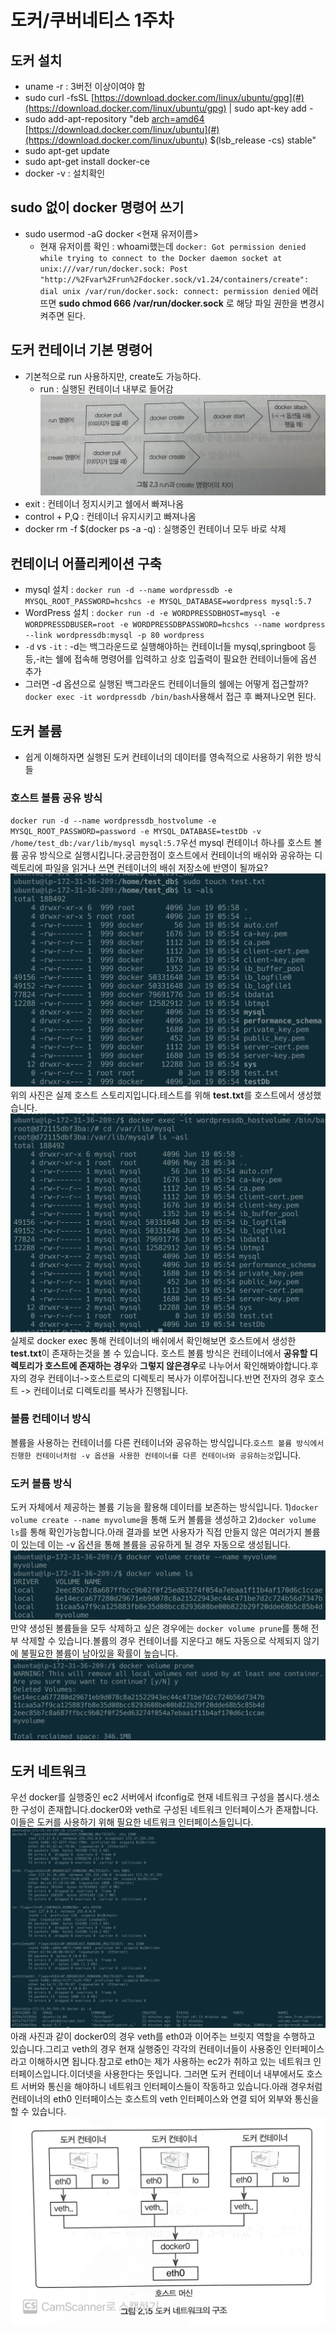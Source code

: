 # 도커/쿠버네티스 1주차
## 도커 설치
- uname -r : 3버전 이상이여야 함
- sudo curl -fsSL [https://download.docker.com/linux/ubuntu/gpg](#)(https://download.docker.com/linux/ubuntu/gpg) | sudo apt-key add -
- sudo add-apt-repository "deb [arch=amd64](#) [https://download.docker.com/linux/ubuntu](#)(https://download.docker.com/linux/ubuntu) $(lsb_release -cs) stable"
- sudo apt-get update
- sudo apt-get install docker-ce
- docker -v : 설치확인

## sudo 없이 docker 명령어 쓰기
- sudo usermod -aG docker \<현재 유저이름\>
	- 현재 유저이름 확인 : whoami했는데 `docker: Got permission denied while trying to connect to the Docker daemon socket at unix:///var/run/docker.sock: Post "http://%2Fvar%2Frun%2Fdocker.sock/v1.24/containers/create": dial unix /var/run/docker.sock: connect: permission denied` 에러뜨면 **sudo chmod 666 /var/run/docker.sock** 로 해당 파일 권한을 변경시켜주면 된다.

## 도커 컨테이너 기본 명령어
- 기본적으로 run 사용하지만, create도 가능하다.
	- run : 실행된 컨테이너 내부로 들어감
![](Screen%20Shot%202022-06-16%20at%202.22.41%20PM.png)
- exit : 컨테이너 정지시키고 쉘에서 빠져나옴
- control + P,Q : 컨테이너 유지시키고 빠져나옴
- docker rm -f $(docker ps -a -q) : 실행중인 컨테이너 모두 바로 삭제
## 컨테이너 어플리케이션 구축
- mysql 설치 :
`docker run -d --name wordpressdb -e MYSQL_ROOT_PASSWORD=hcshcs -e MYSQL_DATABASE=wordpress mysql:5.7`
- WordPress 설치 : 
`docker run -d -e WORDPRESSDBHOST=mysql -e WORDPRESSDBUSER=root -e WORDPRESSDBPASSWORD=hcshcs --name wordpress --link wordpressdb:mysql -p 80 wordpress`
- `-d` vs `-it` : -d는 백그라운드로 실행해야하는 컨테이너들 mysql,springboot 등등,-it는 쉘에 접속해 명령어를 입력하고 상호 입출력이 필요한 컨테이너들에 옵션 추가
- 그러면 -d 옵션으로 실행된 백그라운드 컨테이너들의 쉘에는 어떻게 접근할까?`docker exec -it wordpressdb /bin/bash`사용해서 접근 후 빠져나오면 된다.

## 도커 볼륨
- 쉽게 이해하자면 실행된 도커 컨테이너의 데이터를 영속적으로 사용하기 위한 방식들
### 호스트 볼륨 공유 방식
`docker run -d --name wordpressdb_hostvolume -e MYSQL_ROOT_PASSWORD=password -e MYSQL_DATABASE=testDb -v /home/test_db:/var/lib/mysql mysql:5.7`우선 mysql 컨테이너 하나를 호스트 볼륨 공유 방식으로 실행시킵니다.궁금한점이 호스트에서 컨테이너의 배쉬와 공유하는 디렉토리에 파일을 읽거나 쓰면 컨테이너의 배쉬 저장소에 반영이 될까요?
![](Screen%20Shot%202022-06-19%20at%202.58.19%20PM.png)
위의 사진은 실제 호스트 스토리지입니다.테스트를 위해 **test.txt**를 호스트에서 생성했습니다.
![](Screen%20Shot%202022-06-19%20at%203.00.04%20PM.png)
실제로 docker exec 통해 컨테이너의 배쉬에서 확인해보면 호스트에서 생성한 **test.txt**이 존재하는것을 볼 수 있습니다.
호스트 볼륨 방식은 컨테이너에서 **공유할 디렉토리가 호스트에 존재하는 경우**와 **그렇지 않은경우**로 나누어서 확인해봐야합니다.후자의 경우 컨테이너-\>호스트로의 디렉토리 복사가 이루어집니다.반면 전자의 경우 호스트 -\> 컨테이너로 디렉토리를 복사가 진행됩니다.
### 볼륨 컨테이너 방식
볼륨을 사용하는 컨테이너를 다른 컨테이너와 공유하는 방식입니다.`호스트 볼륨 방식에서 진행한 컨테이너처럼 -v 옵션을 사용한 컨테이너를 다른 컨테이너와 공유하는것`입니다.
### 도커 볼륨 방식
도커 자체에서 제공하는 볼륨 기능을 활용해 데이터를 보존하는 방식입니다.
1)`docker volume create --name myvolume`을 통해 도커 볼륨을 생성하고
2)`docker volume ls`를 통해 확인가능합니다.아래 결과를 보면 사용자가 직접 만들지 않은 여러가지 볼륨이 있는데 이는 -v 옵션을 통해 볼륨을 공유하게 될 경우 자동으로 생성됩니다.
![](Screen%20Shot%202022-06-19%20at%203.19.13%20PM.png)
만약 생성된 볼륨들을 모두 삭제하고 싶은 경우에는 `docker volume prune`를 통해 전부 삭제할 수 있습니다.볼륨의 경우 컨테이너를 지운다고 해도 자동으로 삭제되지 않기에 불필요한 볼륨이 남아있을 확률이 높습니다.
![](Screen%20Shot%202022-06-19%20at%203.21.53%20PM.png)

## 도커 네트워크
우선 docker를 실행중인 ec2 서버에서 ifconfig로 현재 네트워크 구성을 봅시다.생소한 구성이 존재합니다.docker0와 veth로 구성된 네트워크 인터페이스가 존재합니다.이들은 도커를 사용하기 위해 필요한 네트워크 인터페이스들입니다.
![](Screen%20Shot%202022-06-19%20at%203.30.21%20PM.png)
아래 사진과 같이 docker0의 경우 veth를 eth0과 이어주는 브릿지 역할을 수행하고 있습니다.그리고 veth의 경우 현재 실행중인 각각의 컨테이너들이 사용중인 인터페이스라고 이해하시면 됩니다.참고로 eth0는 제가 사용하는 ec2가 취하고 있는 네트워크 인터페이스입니다.이더넷을 사용한다는 뜻입니다.
그러면 도커 컨테이너 내부에서도 호스트 서버와 통신을 해야하니 네트워크 인터페이스들이 작동하고 있습니다.아래 경우처럼 컨테이너의 eth0 인터페이스는 호스트의 veth 인터페이스와 연결 되어 외부와 통신을 할 수 있습니다.
![](IMG_2536.JPG)